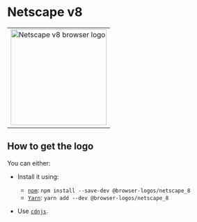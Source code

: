 Netscape v8
===========

<!-- markdownlint-disable line-length no-inline-html -->
<table>
    <tr height=230>
        <td>
            <a href="https://github.com/alrra/browser-logos/tree/8fab53c2544fe45642f4b330f21c426a07c63367/src/archive/netscape_8">
                <img width=220 src="https://raw.githubusercontent.com/alrra/browser-logos/8fab53c2544fe45642f4b330f21c426a07c63367/src/archive/netscape_8/netscape_8_512x512.png" alt="Netscape v8 browser logo">
            </a>
        </td>
    </tr>
</table>
<!-- markdownlint-enable line-length no-inline-html -->

How to get the logo
-------------------

You can either:

* Install it using:

  * [`npm`][npm]: `npm install --save-dev @browser-logos/netscape_8`
  * [`Yarn`][yarn]: `yarn add --dev @browser-logos/netscape_8`

* Use [`cdnjs`][cdnjs].

<!-- Link labels: -->

[cdnjs]: https://cdnjs.com/libraries/browser-logos
[npm]: https://www.npmjs.com/
[yarn]: https://yarnpkg.com/
